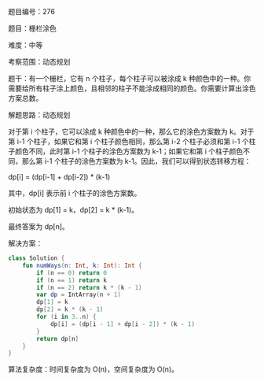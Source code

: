 题目编号：276

题目：栅栏涂色

难度：中等

考察范围：动态规划

题干：有一个栅栏，它有 n 个柱子，每个柱子可以被涂成 k 种颜色中的一种。你需要给所有柱子涂上颜色，且相邻的柱子不能涂成相同的颜色。你需要计算出涂色方案总数。

解题思路：动态规划

对于第 i 个柱子，它可以涂成 k 种颜色中的一种，那么它的涂色方案数为 k。对于第 i-1 个柱子，如果它和第 i 个柱子颜色相同，那么第 i-2 个柱子必须和第 i-1 个柱子颜色不同，此时第 i-1 个柱子的涂色方案数为 k-1；如果它和第 i 个柱子颜色不同，那么第 i-1 个柱子的涂色方案数为 k-1。因此，我们可以得到状态转移方程：

dp[i] = (dp[i-1] + dp[i-2]) * (k-1)

其中，dp[i] 表示前 i 个柱子的涂色方案数。

初始状态为 dp[1] = k，dp[2] = k * (k-1)。

最终答案为 dp[n]。

解决方案：

```kotlin
class Solution {
    fun numWays(n: Int, k: Int): Int {
        if (n == 0) return 0
        if (n == 1) return k
        if (n == 2) return k * (k - 1)
        var dp = IntArray(n + 1)
        dp[1] = k
        dp[2] = k * (k - 1)
        for (i in 3..n) {
            dp[i] = (dp[i - 1] + dp[i - 2]) * (k - 1)
        }
        return dp[n]
    }
}
```

算法复杂度：时间复杂度为 O(n)，空间复杂度为 O(n)。
